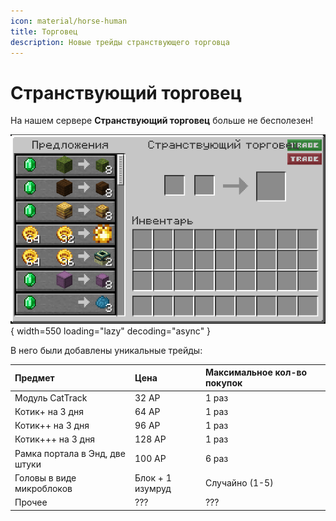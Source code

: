 ```yaml
---
icon: material/horse-human
title: Торговец
description: Новые трейды странствующего торговца
---
```


# Странствующий торговец

На нашем сервере **Странствующий торговец** больше не бесполезен! 

![wandering](../../assets/wandering.png){ width=550 loading="lazy" decoding="async" }

В него были добавлены уникальные трейды:

| Предмет | Цена | Максимальное кол-во покупок |
| :------ | :--- | :-------------------------- |
| Модуль CatTrack | 32 АР | 1 раз |
| Котик+ на 3 дня | 64 АР | 1 раз |
| Котик++ на 3 дня | 96 АР | 1 раз |
| Котик+++ на 3 дня | 128 АР | 1 раз |
| Рамка портала в Энд, две штуки | 100 АР | 6 раз |
| Головы в виде микроблоков | Блок + 1 изумруд | Случайно (1-5) |
| Прочее | ???| ??? |
